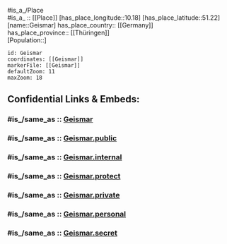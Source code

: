 ﻿---
confidential: public
isDeleted: false
location:
- 51.22
- 10.18
mapmarker: city
mapzoom:
- 7
- 12
SpocWebEntityId: 30396
tags:
- geo/City
type: City
---

#is_a_/Place  
#is_a_ :: [[Place]] 
[has_place_longitude::10.18] 
[has_place_latitude::51.22] 
[name::Geismar] 
has_place_country:: [[Germany]]  
has_place_province:: [[Thüringen]]  
[Population::] 



```leaflet
id: Geismar
coordinates: [[Geismar]] 
markerFile: [[Geismar]] 
defaultZoom: 11 
maxZoom: 18
```


## Confidential Links & Embeds: 

### #is_/same_as :: [Geismar](/_Standards/Earth/Continent/Europe/Europe~Central/Germany/Germany~East/Thüringen/counties~TH/Eichsfeld/cities~Eichsfeld/Ershausen_Geismar/City/Geismar.md) 

### #is_/same_as :: [Geismar.public](/_public/Earth/Continent/Europe/Europe~Central/Germany/Germany~East/Thüringen/counties~TH/Eichsfeld/cities~Eichsfeld/Ershausen_Geismar/City/Geismar.public.md) 

### #is_/same_as :: [Geismar.internal](/_internal/Earth/Continent/Europe/Europe~Central/Germany/Germany~East/Thüringen/counties~TH/Eichsfeld/cities~Eichsfeld/Ershausen_Geismar/City/Geismar.internal.md) 

### #is_/same_as :: [Geismar.protect](/_protect/Earth/Continent/Europe/Europe~Central/Germany/Germany~East/Thüringen/counties~TH/Eichsfeld/cities~Eichsfeld/Ershausen_Geismar/City/Geismar.protect.md) 

### #is_/same_as :: [Geismar.private](/_private/Earth/Continent/Europe/Europe~Central/Germany/Germany~East/Thüringen/counties~TH/Eichsfeld/cities~Eichsfeld/Ershausen_Geismar/City/Geismar.private.md) 

### #is_/same_as :: [Geismar.personal](/_personal/Earth/Continent/Europe/Europe~Central/Germany/Germany~East/Thüringen/counties~TH/Eichsfeld/cities~Eichsfeld/Ershausen_Geismar/City/Geismar.personal.md) 

### #is_/same_as :: [Geismar.secret](/_secret/Earth/Continent/Europe/Europe~Central/Germany/Germany~East/Thüringen/counties~TH/Eichsfeld/cities~Eichsfeld/Ershausen_Geismar/City/Geismar.secret.md)

